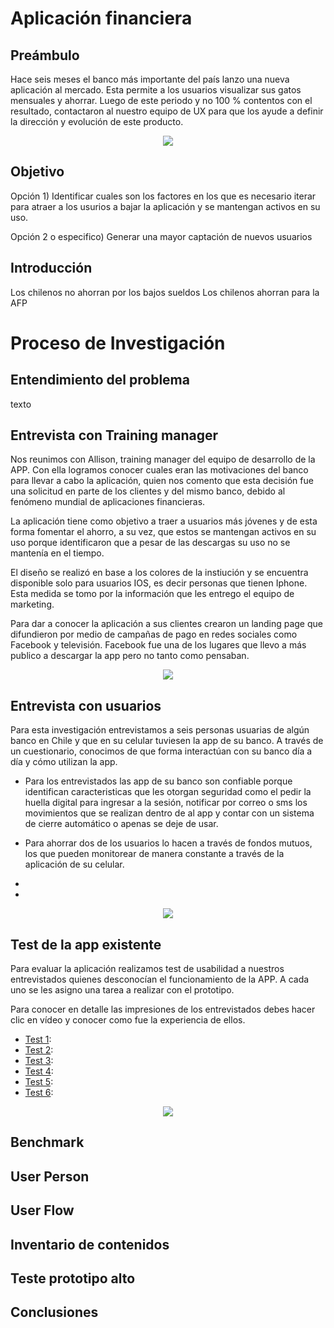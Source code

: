# Aplicación financiera

## Preámbulo

Hace seis meses el banco más importante del país lanzo una nueva aplicación al mercado. Esta permite a los usuarios visualizar sus gatos mensuales y ahorrar. Luego de este periodo y no 100 % contentos con el resultado, contactaron al nuestro equipo de UX para que los ayude a definir la dirección y evolución de este producto. 

<p align="center">
  <img src="https://camo.githubusercontent.com/0afcd9080c9c9ce41c3c08c67005dc5242143980/68747470733a2f2f6c68332e676f6f676c6575736572636f6e74656e742e636f6d2f5779665550757252756f587979655a53635174644c686b3036335a6f7a546f566c756a6f6c6a756c335444774a57354b5a79334f6d5f4c7675422d54423949634732725f424353706f5874584c2d625a6a496547424678516d4c344759454d3251586e516f7671364576697859614f5f5a352d67464d766c6a4d396a79653762566f66656e644d74654249">
</p>

##  Objetivo

Opción 1) Identificar cuales son los factores en los que es necesario iterar para atraer a los usurios a bajar la aplicación y se mantengan activos en su uso.

Opción 2 o especifico) Generar una mayor captación de nuevos usuarios

## Introducción

Los chilenos no ahorran por los bajos sueldos
Los chilenos ahorran para la AFP


# Proceso de Investigación
## Entendimiento del problema

texto 

## Entrevista con Training manager 

Nos reunimos con Allison, training manager del equipo de desarrollo de la APP. Con ella logramos conocer cuales eran las motivaciones del banco para llevar a cabo la aplicación, quien nos comento que esta decisión fue una solicitud en parte de los clientes y del mismo banco, debido al fenómeno mundial de aplicaciones financieras. 

La aplicación tiene como objetivo a traer a usuarios más jóvenes y de esta forma fomentar el ahorro, a su vez, que estos se mantengan activos en su uso porque identificaron que a pesar de las descargas su uso no se mantenía en el tiempo. 

El diseño se realizó en base a los colores de la instiución y se encuentra disponible solo para usuarios IOS, es decir personas que tienen Iphone. Esta medida se tomo por la información que les entrego el equipo de marketing. 

Para dar a conocer la aplicación a sus clientes crearon un landing page que difundieron por medio de campañas de pago en redes sociales como Facebook y televisión. Facebook fue una de los lugares que llevo a más publico a descargar la app pero no tanto como pensaban. 

<p align="center">
  <img src="https://github.com/ConstanzaGarcia/scl-2018-1-fintech-app/blob/master/assets/img/trainingmanager.jpeg">
</p>


## Entrevista con usuarios

Para esta investigación entrevistamos a seis personas usuarias de algún banco en Chile y que en su celular tuviesen la app de su banco. A través de un cuestionario, conocimos de que forma interactúan con su banco día a día y cómo utilizan la app.

- Para los entrevistados las app de su banco son confiable porque identifican caracteristicas que les otorgan seguridad como el pedir la huella digital para ingresar a la sesión, notificar por correo o sms los movimientos que se realizan dentro de al app y contar con un sistema de cierre automático o apenas se deje de usar. 

- Para ahorrar dos de los usuarios lo hacen a través de fondos mutuos, los que pueden monitorear de manera constante a través de la aplicación de su celular.
-
-


<p align="center">
  <img src="https://github.com/ConstanzaGarcia/scl-2018-1-fintech-app/blob/master/assets/img/insightentrevistadosunos.jpeg">
</p>


## Test de la app existente

Para evaluar la aplicación realizamos test de usabilidad a nuestros entrevistados quienes desconocían el funcionamiento de la APP. A cada uno se les asigno una tarea a realizar con el prototipo.

Para conocer en detalle las impresiones de los entrevistados debes hacer clic en vídeo y conocer como fue la experiencia de ellos. 

- [Test 1](https://drive.google.com/file/d/1uT9cdasWc6RrAemjXEPp2hpImdhzZCjM/view?usp=sharing):
- [Test 2](https://www.useloom.com/share/74be4a4db53947798e0873ec2809fc96):
- [Test 3](https://drive.google.com/file/d/1RZageyxc5eE8NU8tQDqSqXqlA9Kj5XC2/view?usp=sharing):
- [Test 4](https://www.useloom.com/share/1bdaa3cad24644fba3d0fff60ea1785e):
- [Test 5](https://www.useloom.com/share/2bc6c59ebdf64310ac3f12ce5ca5acc6): 
- [Test 6](https://www.useloom.com/share/503cc5e48cc94e5ea7a3f18544933098):

<p align="center">
  <img src="https://github.com/ConstanzaGarcia/scl-2018-1-fintech-app/blob/master/assets/img/testprototipoexistente.jpeg">
</p>



## Benchmark
## User Person
## User Flow
## Inventario de contenidos
## Teste prototipo alto
## Conclusiones
